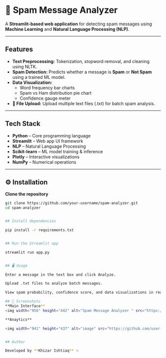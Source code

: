 # 📩 Spam Message Analyzer

A **Streamlit-based web application** for detecting spam messages using **Machine Learning** and **Natural Language Processing (NLP)**.

---

## Features

- **Text Preprocessing:** Tokenization, stopword removal, and cleaning using NLTK.  
- **Spam Detection:** Predicts whether a message is **Spam** or **Not Spam** using a trained ML model.  
- **Data Visualization:**  
  - Word frequency bar charts  
  - Spam vs Ham distribution pie chart  
  - Confidence gauge meter  
- **📁 File Upload:** Upload multiple text files (.txt) for batch spam analysis.

---

## Tech Stack

- **Python** – Core programming language  
- **Streamlit** – Web app UI framework  
- **NLP** – Natural Language Processing  
- **Scikit-learn** – ML model training & inference  
- **Plotly** – Interactive visualizations  
- **NumPy** – Numerical operations

---

## ⚙️ Installation

**Clone the repository**

```bash
git clone https://github.com/your-username/spam-analyzer.git
cd spam-analyzer


## Install dependencies

pip install -r requirements.txt


## Run the Streamlit app

streamlit run app.py


## 🖥️ Usage

Enter a message in the text box and click Analyze.

Upload .txt files to analyze batch messages.

View spam probability, confidence score, and data visualizations in real time.

## 📸 Screenshots
**Main Interface**
<img width="956" height="442" alt="Spam Message Analyzer " src="https://github.com/user-attachments/assets/fefb5d92-5e79-4b4b-9d6b-f19924681f29" />

**Anaytics**

<img width="941" height="437" alt="image" src="https://github.com/user-attachments/assets/8aa35118-6937-49cf-8e18-b5e6491ecedf" />


## Author

Developed by **Khizar Ishtiaq** ✨
